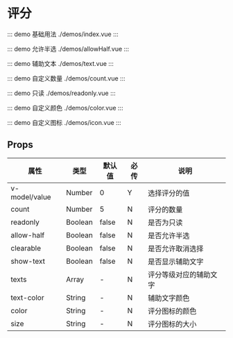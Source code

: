 # 评分

::: demo 基础用法 ./demos/index.vue
:::

::: demo 允许半选 ./demos/allowHalf.vue
:::

::: demo 辅助文本 ./demos/text.vue
:::

::: demo 自定义数量 ./demos/count.vue
:::

::: demo 只读 ./demos/readonly.vue
:::

::: demo 自定义颜色 ./demos/color.vue
:::

::: demo 自定义图标 ./demos/icon.vue
:::

## Props

| 属性          | 类型    | 默认值 | 必传 | 说明                   |
| ------------- | ------- | ------ | ---- | ---------------------- |
| v-model/value | Number  | 0      | Y    | 选择评分的值           |
| count         | Number  | 5      | N    | 评分的数量             |
| readonly      | Boolean | false  | N    | 是否为只读             |
| allow-half    | Boolean | false  | N    | 是否允许半选           |
| clearable     | Boolean | false  | N    | 是否允许取消选择       |
| show-text     | Boolean | false  | N    | 是否显示辅助文字       |
| texts         | Array   | -      | N    | 评分等级对应的辅助文字 |
| text-color    | String  | -      | N    | 辅助文字颜色           |
| color         | String  | -      | N    | 评分图标的颜色         |
| size          | String  | -      | N    | 评分图标的大小         |
